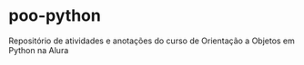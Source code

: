 # poo-python
Repositório de atividades e anotações do curso de Orientação a Objetos em Python na Alura
